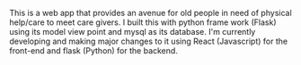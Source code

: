 This is a web app that provides an avenue for old people in need of physical help/care to meet care givers.
I built this with python frame work (Flask) using its model view point and mysql as its database.
I'm currently developing and making major changes to it using React (Javascript) for the front-end and flask (Python) for the backend.
